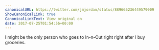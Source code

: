 ```yaml
---
canonicalURL: https://twitter.com/jmjordan/status/889665236449579009
ShowCanonicalLink: true
CanonicalLinkText: View original on
date: 2017-07-25T01:54:56+00:00
---
```

I might be the only person who goes to In-n-Out right right after I buy groceries.